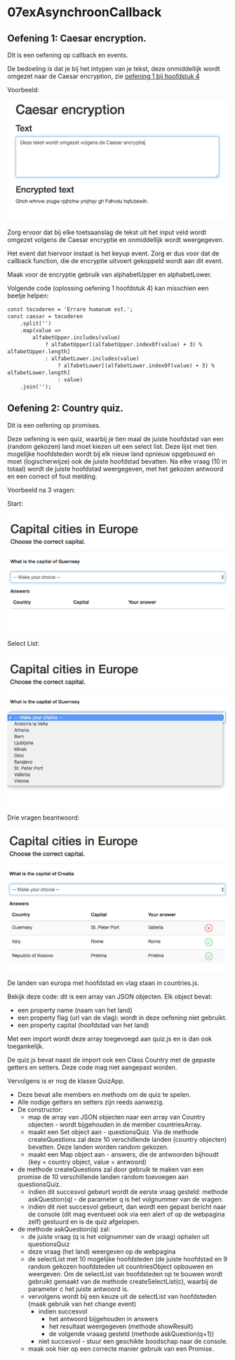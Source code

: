# 07exAsynchroonCallback
## Oefening 1:  Caesar encryption.
Dit is een oefening op callback en events.

De bedoeling is dat je bij het intypen van je tekst, deze onmiddellijk wordt omgezet naar de Caesar encryption, zie [oefening 1 bij hoofdstuk 4](https://github.com/Web-II/04exCollections#1-caesarcijfer)  

Voorbeeld:

![Caesar.png](/docs/Caesar.png 'Resultaat')

Zorg ervoor dat bij elke toetsaanslag de tekst uit het input veld wordt omgezet volgens de Caesar encryptie en onmiddellijk wordt weergegeven.

Het event dat hiervoor instaat is het keyup event. Zorg er dus voor dat de callback function, die de encryptie uitvoert gekoppeld wordt aan dit event.

Maak voor de encryptie gebruik van alphabetUpper en alphabetLower.

Volgende code (oplossing oefening 1 hoofdstuk 4) kan misschien een beetje helpen:

    const tecoderen = 'Errare humanum est.';
    const caesar = tecoderen
        .split('')
        .map(value => 
            alfabetUpper.includes(value) 
                ? alfabetUpper[(alfabetUpper.indexOf(value) + 3) % alfabetUpper.length]
                : alfabetLower.includes(value) 
                    ? alfabetLower[(alfabetLower.indexOf(value) + 3) % alfabetLower.length]
                    : value)
        .join('');
        
        
## Oefening 2:  Country quiz.
Dit is een oefening op promises.

Deze oefening is een quiz, waarbij je tien maal de juiste hoofdstad van een (random gekozen) land moet kiezen uit een select list. 
Deze lijst met tien mogelijke hoofdsteden wordt bij elk nieuw land opnieuw opgebouwd en moet (logischerwijze) ook de juiste hoofdstad bevatten. Na elke vraag (10 in totaal) wordt de juiste hoofdstad weergegeven, met het gekozen antwoord en een correct of fout melding.

Voorbeeld na 3 vragen:

Start:

![Quiz1.png](/docs/Quiz1.png)

Select List:

![Quiz2.png](/docs/Quiz2.png)

Drie vragen beantwoord:

![Quiz3.png](/docs/Quiz3.png)

De landen van europa met hoofdstad en vlag staan in countries.js. 

Bekijk deze code: dit is een array van JSON objecten. Elk object bevat:
- een property name (naam van het land)
- een property flag (url van de vlag): wordt in deze oefening niet gebruikt.
- een property capital (hoofdstad van het land)

Met een import wordt deze array toegevoegd aan quiz.js en is dan ook toegankelijk.

De quiz.js bevat naast de import ook een Class Country met de gepaste getters en setters. Deze code mag niet aangepast worden.

Vervolgens is er nog de klasse QuizApp. 
- Deze bevat alle members en methods om de quiz te spelen. 
- Alle nodige getters en setters zijn reeds aanwezig.
- De constructor:
    - map de array van JSON objecten naar een array van Country objecten - wordt bijgehouden in de member countriesArray.
    - maakt een Set object aan - questionsQuiz. Via de methode createQuestions zal deze 10 verschillende landen (country objecten) bevatten. Deze landen worden random gekozen.
    - maakt een Map object aan - answers, die de antwoorden bijhoudt (key = country object, value = antwoord)
- de methode createQuestions zal door gebruik te maken van een promise de 10 verschillende landen random toevoegen aan questionsQuiz.
    - indien dit succesvol gebeurt wordt de eerste vraag gesteld: methode askQuestion(q) - de parameter q is het volgnummer van de vragen.
    - indien dit niet succesvol gebeurt, dan wordt een gepast bericht naar de console (dit mag eventueel ook via een alert of op de webpagina zelf) gestuurd en is de quiz afgelopen.
- de methode askQuestion(q) zal:
    - de juiste vraag (q is het volgnummer van de vraag) ophalen uit questionsQuiz
    - deze vraag (het land) weergeven op de webpagina
    - de selectList met 10 mogelijke hoofdsteden (de juiste hoofdstad en 9 random gekozen hoofdsteden uit countriesObject opbouwen en weergeven. Om de selectList van hoofdsteden op te bouwen wordt gebruikt gemaakt van de methode createSelectList(c), waarbij de parameter c het juiste antwoord is.
    - vervolgens wordt bij een keuze uit de selectList van hoofdsteden (maak gebruik van het change event) 
        - indien succesvol
            - het antwoord bijgehouden in answers
            - het resultaat weergegeven (methode showResult)
            - de volgende vraaag gesteld (methode askQuestion(q+1))
        - niet succesvol - stuur een geschikte boodschap naar de console.
    - maak ook hier op een correcte manier gebruik van een Promise.
